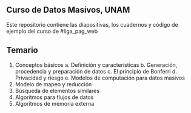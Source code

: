 ## Curso de Datos Masivos, UNAM
Este repositorio contiene las diapositivas, los cuadernos y código de ejemplo del curso de #liga_pag_web

## Temario
1. Conceptos básicos
    a. Definición y características
    b. Generación, procedencia y preparación de datos
    c. El principio de Bonferri
    d. Privacidad y riesgo
    e. Modelos de computación para datos masivos
2. Modelo de mapeo y reducción
3. Búsqueda de elementos similares
4. Algoritmos para flujos de datos
5. Algoritmos de memoria externa

